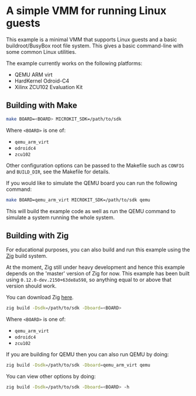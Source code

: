# A simple VMM for running Linux guests

This example is a minimal VMM that supports Linux guests and a basic
buildroot/BusyBox root file system. This gives a basic command-line with some
common Linux utilities.

The example currently works on the following platforms:
* QEMU ARM virt
* HardKernel Odroid-C4
* Xilinx ZCU102 Evaluation Kit

## Building with Make

```sh
make BOARD=<BOARD> MICROKIT_SDK=/path/to/sdk
```

Where `<BOARD>` is one of:
* `qemu_arm_virt`
* `odroidc4`
* `zcu102`

Other configuration options can be passed to the Makefile such as `CONFIG`
and `BUILD_DIR`, see the Makefile for details.

If you would like to simulate the QEMU board you can run the following command:
```sh
make BOARD=qemu_arm_virt MICROKIT_SDK=/path/to/sdk qemu
```

This will build the example code as well as run the QEMU command to simulate a
system running the whole system.

## Building with Zig

For educational purposes, you can also build and run this example using the
[Zig](https://ziglang.org/) build system.

At the moment, Zig still under heavy development and hence this example depends
on the 'master' version of Zig for now. This example has been built using
`0.12.0-dev.2150+63de8a598`, so anything equal to or above that version should work.

You can download Zig [here](https://ziglang.org/download/).

```sh
zig build -Dsdk=/path/to/sdk -Dboard=<BOARD>
```

Where `<BOARD>` is one of:
* `qemu_arm_virt`
* `odroidc4`
* `zcu102`

If you are building for QEMU then you can also run QEMU by doing:
```sh
zig build -Dsdk=/path/to/sdk -Dboard=qemu_arm_virt qemu
```

You can view other options by doing:
```sh
zig build -Dsdk=/path/to/sdk -Dboard=<BOARD> -h
```

